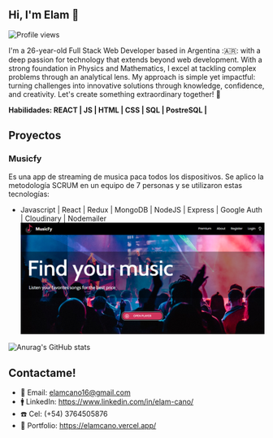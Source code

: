 ## Hi, I'm Elam 👋
![Profile views](https://gpvc.arturio.dev/ElamCano)  

I'm a 26-year-old Full Stack Web Developer based in Argentina :🇦🇷: with a deep passion for technology that extends beyond web development. With a strong foundation in Physics and Mathematics, I excel at tackling complex problems through an analytical lens.
My approach is simple yet impactful: turning challenges into innovative solutions through knowledge, confidence, and creativity. Let's create something extraordinary together! 🚀

**Habilidades:  REACT | JS | HTML | CSS | SQL | PostreSQL |**

## Proyectos

### Musicfy
Es una app de streaming de musica paca todos los dispositivos. Se aplico la metodología SCRUM en un equipo de 7 personas y se utilizaron estas tecnologías:
- Javascript | React | Redux | MongoDB | NodeJS | Express | Google Auth | Cloudinary | Nodemailer
![musicfy](/musicfy.png)

![Anurag's GitHub stats](https://github-readme-stats.vercel.app/api?username=ElamCano&show_icons=true&theme=darcula)

## Contactame!
- 📩 Email: elamcano16@gmail.com
- 🚹 LinkedIn: https://www.linkedin.com/in/elam-cano/
- ☎️ Cel: (+54) 3764505876
- 🚀 Portfolio: https://elamcano.vercel.app/
